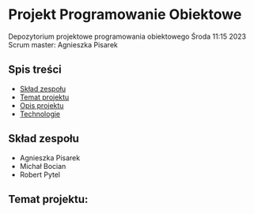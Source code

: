 # Projekt Programowanie Obiektowe
Depozytorium projektowe programowania obiektowego Środa 11:15 2023
Scrum master: Agnieszka Pisarek
## Spis treści
* [Skład zespołu](#Skład)
* [Temat projektu](#Temat)
* [Opis projektu](#Opis)
* [Technologie](#Technologie)
## Skład zespołu
* Agnieszka Pisarek
* Michał Bocian
* Robert Pytel
## Temat projektu: ######
